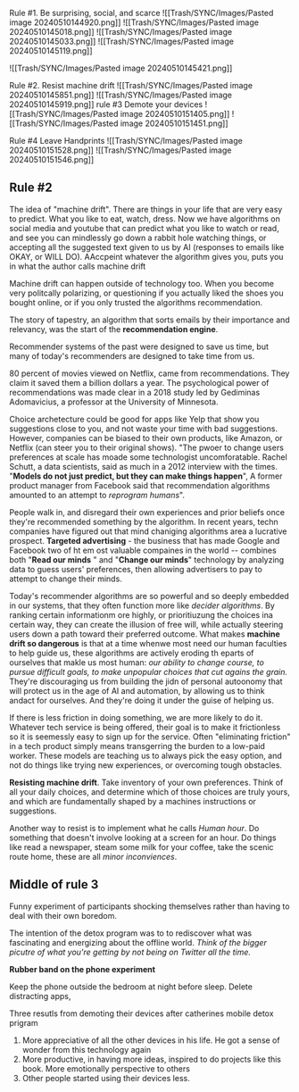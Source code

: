 Rule #1. Be surprising, social, and scarce
![[Trash/SYNC/Images/Pasted image 20240510144920.png]]
![[Trash/SYNC/Images/Pasted image 20240510145018.png]]
![[Trash/SYNC/Images/Pasted image 20240510145033.png]]
![[Trash/SYNC/Images/Pasted image 20240510145119.png]]

![[Trash/SYNC/Images/Pasted image 20240510145421.png]]


Rule #2. Resist machine drift
![[Trash/SYNC/Images/Pasted image 20240510145851.png]]
![[Trash/SYNC/Images/Pasted image 20240510145919.png]]
rule #3 Demote your devices
![[Trash/SYNC/Images/Pasted image 20240510151405.png]]
![[Trash/SYNC/Images/Pasted image 20240510151451.png]]

Rule #4 Leave Handprints
![[Trash/SYNC/Images/Pasted image 20240510151528.png]]
![[Trash/SYNC/Images/Pasted image 20240510151546.png]]


## Rule #2

The idea of "machine drift". There are things in your life that are very easy to predict. What you like to eat, watch, dress. Now we have algorithms on social media and youtube that can predict what you like to watch or read, and see you can mindlessly go down a rabbit hole watching things, or accepting all the suggested text given to us by AI (responses to emails like OKAY, or WILL DO). AAccpeint whatever the algorithm gives you, puts you in what the author calls machine drift

Machine drift can happen outside of technology too. When you become very politcally polarizing, or questioning if you actually liked the shoes you bought online, or if you only trusted the algorithms recommendation. 

The story of tapestry, an algorithm that sorts emails by their importance and relevancy, was the start of the **recommendation engine**.

Recommender systems of the past  were designed to save us time, but many of today's recommenders are designed to take time from us. 

80 percent of movies viewed on Netflix, came from recommendations. They claim it saved them a billion dollars a year. The psychological power of recommendations was made clear in a 2018 study led by Gediminas Adomavicius, a professor at the University of Minnesota. 

Choice archetecture could be good for apps like Yelp that show you suggestions close to you, and not waste your time with bad suggestions. However, companies can be biased to their own products, like Amazon, or Netflix (can steer you to their original shows). "The pwoer to change users preferences at scale has moade some technologist uncomforatable. Rachel Schutt, a data scientists, said as much in a 2012 interview with the times. "**Models do not just predict, but they can make things happen**", A former product manager from Facebook said that recommendation algorithms amounted to an attempt to *reprogram humans*". 

People walk in, and disregard their own experiences and prior beliefs once they're recommended something by the algorithm. 
In recent years, techn companies have figured out that mind chaniging algorithms area a lucrative prospect. **Targeted advertising** - the business that has made Google and Facebook two of ht em ost valuable compaines in the world -- combines both "**Read our minds** " and "**Change our minds**" technology by analyzing data to guess users' preferences, then allowing advertisers to pay to attempt to change their minds. 

Today's recommender algorithms are so powerful and so deeply embedded in our systems, that they often function more like *decider algorithms*. By ranking certain informationm ore highly, or prioritiuzung the choices ina   certain way, they can create the illusion of free will, while actually steering users down a path toward their preferred outcome.  What makes **machine drift so dangerous** is that at a time whenwe most need our human faculties to help guide us, these algorithms are actively eroding th eparts of ourselves that makle us most human: *our ability to change course, to pursue difficult goals, to make unpopular choices that cut agains the grain.* They're discouraging us from building the jidn of personal autoonomy that will protect us in the age of AI and automation, by allowing us to think andact for ourselves. And they're doing it under the guise of helping us.

If there is less friction in doing something, we are more likely to do it. Whatever tech service is being offered, their goal is to make it frictionless so it is seemessly easy to sign up for the service. Often "eliminating friction" in a tech product simply means transgerring the burden to a low-paid worker. These models are teaching us to always pick the easy option, and not do things like trying new experiences, or overcoming tough obstacles. 

**Resisting machine drift**. Take inventory of your own preferences. Think of all your daily choices, and determine which of those choices are truly yours, and which are fundamentally shaped by a machines instructions or suggestions. 

Another way to resist is to implement what he calls *Human hour*. Do something that doesn't involve looking at a screen for an hour. Do things like read a newspaper, steam some milk for your coffee, take the scenic route home, these are all *minor inconviences*. 


## Middle of rule 3

Funny experiment of participants shocking themselves rather than having to deal with their own boredom. 

The intention of the detox program was to to rediscover what was fascinating and energizing about the offline world. *Think of the bigger picutre of what you're getting by not being on Twitter all the time.* 

**Rubber band on the phone experiment** 

Keep the phone outside the bedroom at night before sleep. Delete distracting apps, 

Three resutls from demoting their devices after catherines mobile detox prigram
1. More appreciative of all the other devices in his life. He got a sense of wonder from this technology again
2. More productive, in having more ideas, inspired to do projects like this book. More emotionally perspective to others
3. Other people started using their devices less. 

